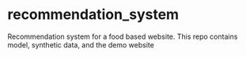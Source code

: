 # recommendation_system
Recommendation system for a food based website. This repo contains model, synthetic data, and the demo website
